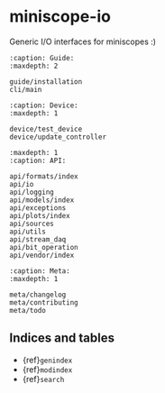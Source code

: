 # miniscope-io

Generic I/O interfaces for miniscopes :)

```{toctree}
:caption: Guide:
:maxdepth: 2

guide/installation
cli/main
```

```{toctree}
:caption: Device:
:maxdepth: 1

device/test_device
device/update_controller
```

```{toctree}
:maxdepth: 1
:caption: API:

api/formats/index
api/io
api/logging
api/models/index
api/exceptions
api/plots/index
api/sources
api/utils
api/stream_daq
api/bit_operation
api/vendor/index
```

```{toctree}
:caption: Meta:
:maxdepth: 1

meta/changelog
meta/contributing
meta/todo
```
 

## Indices and tables

* {ref}`genindex`
* {ref}`modindex`
* {ref}`search`
